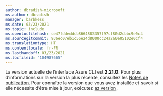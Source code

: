 ```yaml
---
author: dbradish-microsoft
ms.author: dbradish
manager: barbkess
ms.date: 03/23/2021
ms.topic: include
ms.openlocfilehash: ce47fddeddcb8664883357f97cf80d2cbbc9e0c4
ms.sourcegitcommit: 936ec07eb1c56e24d8000cc24a2a0e05102e0cf4
ms.translationtype: HT
ms.contentlocale: fr-FR
ms.lasthandoff: 03/23/2021
ms.locfileid: "104987665"
---
```

La version actuelle de l’interface Azure CLI est __2.21.0__. Pour plus d’informations sur la version la plus récente, consultez les [Notes de publication](../release-notes-azure-cli.md). Pour connaître la version que vous avez installée et savoir si elle nécessite d’être mise à jour, exécutez [az version](/cli/azure/reference-index#az_version).
